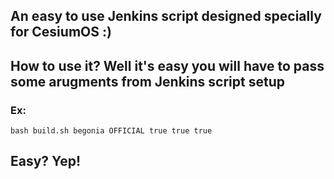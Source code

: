 ## An easy to use Jenkins script designed specially for CesiumOS :) 

## How to use it? Well it's easy you will have to pass some arugments from Jenkins script setup 

### Ex: 

``` bash build.sh begonia OFFICIAL true true true ```

## Easy? Yep! 
